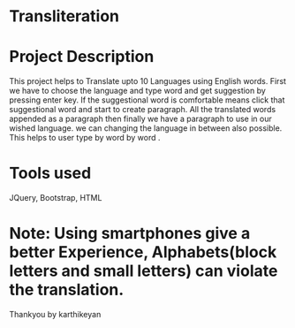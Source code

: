 # Transliteration

# Project Description
This project helps to Translate upto 10 Languages using English words. First we have to choose the language and type word and get suggestion by pressing enter key. If the suggestional word is comfortable means click that suggestional word and start to create paragraph. All the translated words appended as a paragraph then finally we have a paragraph to use in our wished language. we can changing the language in between also possible. This helps to user type by word by word .
# Tools used
JQuery,
Bootstrap,
HTML

# Note: Using smartphones give a better Experience, Alphabets(block letters and small letters) can violate the translation. 

Thankyou by karthikeyan
